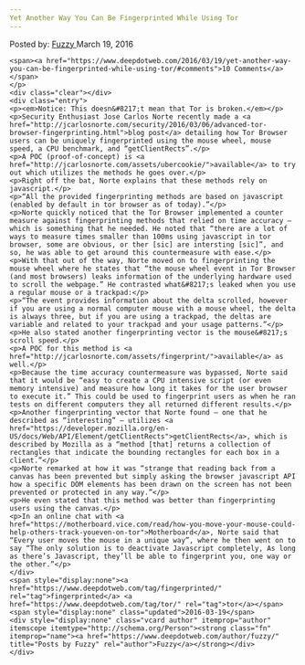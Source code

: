 ```yaml
---
Yet Another Way You Can Be Fingerprinted While Using Tor
---
```

<article class="post-listing post-13518 post type-post status-publish format-standard has-post-thumbnail hentry category-deepdot-news tag-fingerprinted tag-tor">
    <div class="post-inner">
    <p class="post-meta">
    <span>Posted by: <a href="https://www.deepdotweb.com/author/fuzzy/" title="">Fuzzy </a></span>
    <span>March 19, 2016</span>
    
    <span><a href="https://www.deepdotweb.com/2016/03/19/yet-another-way-you-can-be-fingerprinted-while-using-tor/#comments">10 Comments</a></span>
    </p>
    <div class="clear"></div>
    <div class="entry">
    <p><em>Notice: This doesn&#8217;t mean that Tor is broken.</em></p>
    <p>Security Enthusiast Jose Carlos Norte recently made a <a href="http://jcarlosnorte.com/security/2016/03/06/advanced-tor-browser-fingerprinting.html">blog post</a> detailing how Tor Browser users can be uniquely fingerprinted using the mouse wheel, mouse speed, a CPU benchmark, and “getClientRects”.</p>
    <p>A POC (proof-of-concept) is <a href="http://jcarlosnorte.com/assets/ubercookie/">available</a> to try out which utilizes the methods he goes over.</p>
    <p>Right off the bat, Norte explains that these methods rely on javascript.</p>
    <p>“All the provided fingerprinting methods are based on javascript (enabled by default in tor browser as of today).”</p>
    <p>Norte quickly noticed that the Tor Browser implemented a counter measure against fingerprinting methods that relied on time accuracy – which is something that he needed. He noted that “there are a lot of ways to measure times smaller than 100ms using javascript in tor browser, some are obvious, or ther [sic] are intersting [sic]”, and so, he was able to get around this countermeasure with ease.</p>
    <p>With that out of the way, Norte moved on to fingerprinting the mouse wheel where he states that “the mouse wheel event in Tor Browser (and most browsers) leaks information of the underlying hardware used to scroll the webpage.” He contrasted what&#8217;s leaked when you use a regular mouse or a trackpad:</p>
    <p>“The event provides information about the delta scrolled, however if you are using a normal computer mouse with a mouse wheel, the delta is always three, but if you are using a trackpad, the deltas are variable and related to your trackpad and your usage patterns.”</p>
    <p>He also stated another fingerprinting vector is the mouse&#8217;s scroll speed.</p>
    <p>A POC for this method is <a href="http://jcarlosnorte.com/assets/fingerprint/">available</a> as well.</p>
    <p>Because the time accuracy countermeasure was bypassed, Norte said that it would be “easy to create a CPU intensive script (or even memory intensive) and measure how long it takes for the user browser to execute it.” This could be used to fingerprint users as when he ran tests on different computers they all returned different results.</p>
    <p>Another fingerprinting vector that Norte found – one that he described as “interesting” – utilizes <a href="https://developer.mozilla.org/en-US/docs/Web/API/Element/getClientRects">getClientRects</a>, which is described by Mozilla as a “method [that] returns a collection of rectangles that indicate the bounding rectangles for each box in a client.”</p>
    <p>Norte remarked at how it was “strange that reading back from a canvas has been prevented but simply asking the browser javascript API how a specific DOM elements has been drawn on the screen has not been prevented or protected in any way.”</p>
    <p>He even stated that this method was better than fingerprinting users using the canvas.</p>
    <p>In an online chat with <a href="https://motherboard.vice.com/read/how-you-move-your-mouse-could-help-others-track-youeven-on-tor">Motherboard</a>, Norte said that “Every user moves the mouse in a unique way”, where he then went on to say “The only solution is to deactivate Javascript completely, As long as there’s Javascript, they’ll be able to fingerprint you, one way or the other.”</p>
    </div>
    <span style="display:none"><a href="https://www.deepdotweb.com/tag/fingerprinted/" rel="tag">fingerprinted</a> <a href="https://www.deepdotweb.com/tag/tor/" rel="tag">tor</a></span> <span style="display:none" class="updated">2016-03-19</span>
    <div style="display:none" class="vcard author" itemprop="author" itemscope itemtype="http://schema.org/Person"><strong class="fn" itemprop="name"><a href="https://www.deepdotweb.com/author/fuzzy/" title="Posts by Fuzzy" rel="author">Fuzzy</a></strong></div>
    </div>
</article>

